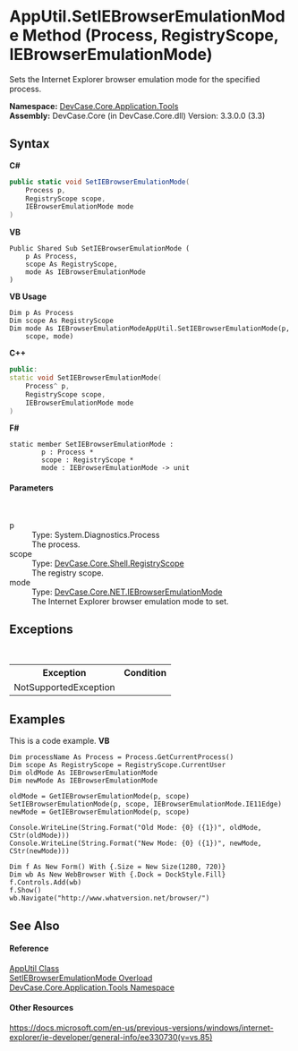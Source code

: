 # AppUtil.SetIEBrowserEmulationMode Method (Process, RegistryScope, IEBrowserEmulationMode)
 

Sets the Internet Explorer browser emulation mode for the specified process.

**Namespace:**&nbsp;<a href="N_DevCase_Core_Application_Tools">DevCase.Core.Application.Tools</a><br />**Assembly:**&nbsp;DevCase.Core (in DevCase.Core.dll) Version: 3.3.0.0 (3.3)

## Syntax

**C#**<br />
``` C#
public static void SetIEBrowserEmulationMode(
	Process p,
	RegistryScope scope,
	IEBrowserEmulationMode mode
)
```

**VB**<br />
``` VB
Public Shared Sub SetIEBrowserEmulationMode ( 
	p As Process,
	scope As RegistryScope,
	mode As IEBrowserEmulationMode
)
```

**VB Usage**<br />
``` VB Usage
Dim p As Process
Dim scope As RegistryScope
Dim mode As IEBrowserEmulationModeAppUtil.SetIEBrowserEmulationMode(p, 
	scope, mode)
```

**C++**<br />
``` C++
public:
static void SetIEBrowserEmulationMode(
	Process^ p, 
	RegistryScope scope, 
	IEBrowserEmulationMode mode
)
```

**F#**<br />
``` F#
static member SetIEBrowserEmulationMode : 
        p : Process * 
        scope : RegistryScope * 
        mode : IEBrowserEmulationMode -> unit 

```


#### Parameters
&nbsp;<dl><dt>p</dt><dd>Type: System.Diagnostics.Process<br />The process.</dd><dt>scope</dt><dd>Type: <a href="T_DevCase_Core_Shell_RegistryScope">DevCase.Core.Shell.RegistryScope</a><br />The registry scope.</dd><dt>mode</dt><dd>Type: <a href="T_DevCase_Core_NET_IEBrowserEmulationMode">DevCase.Core.NET.IEBrowserEmulationMode</a><br />The Internet Explorer browser emulation mode to set.</dd></dl>

## Exceptions
&nbsp;<table><tr><th>Exception</th><th>Condition</th></tr><tr><td>NotSupportedException</td><td /></tr></table>

## Examples
This is a code example. 
**VB**<br />
``` VB
Dim processName As Process = Process.GetCurrentProcess()
Dim scope As RegistryScope = RegistryScope.CurrentUser
Dim oldMode As IEBrowserEmulationMode
Dim newMode As IEBrowserEmulationMode

oldMode = GetIEBrowserEmulationMode(p, scope)
SetIEBrowserEmulationMode(p, scope, IEBrowserEmulationMode.IE11Edge)
newMode = GetIEBrowserEmulationMode(p, scope)

Console.WriteLine(String.Format("Old Mode: {0} ({1})", oldMode, CStr(oldMode)))
Console.WriteLine(String.Format("New Mode: {0} ({1})", newMode, CStr(newMode)))

Dim f As New Form() With {.Size = New Size(1280, 720)}
Dim wb As New WebBrowser With {.Dock = DockStyle.Fill}
f.Controls.Add(wb)
f.Show()
wb.Navigate("http://www.whatversion.net/browser/")
```


## See Also


#### Reference
<a href="T_DevCase_Core_Application_Tools_AppUtil">AppUtil Class</a><br /><a href="Overload_DevCase_Core_Application_Tools_AppUtil_SetIEBrowserEmulationMode">SetIEBrowserEmulationMode Overload</a><br /><a href="N_DevCase_Core_Application_Tools">DevCase.Core.Application.Tools Namespace</a><br />

#### Other Resources
<a href="https://docs.microsoft.com/en-us/previous-versions/windows/internet-explorer/ie-developer/general-info/ee330730(v=vs.85)" target="_blank">https://docs.microsoft.com/en-us/previous-versions/windows/internet-explorer/ie-developer/general-info/ee330730(v=vs.85)</a><br />